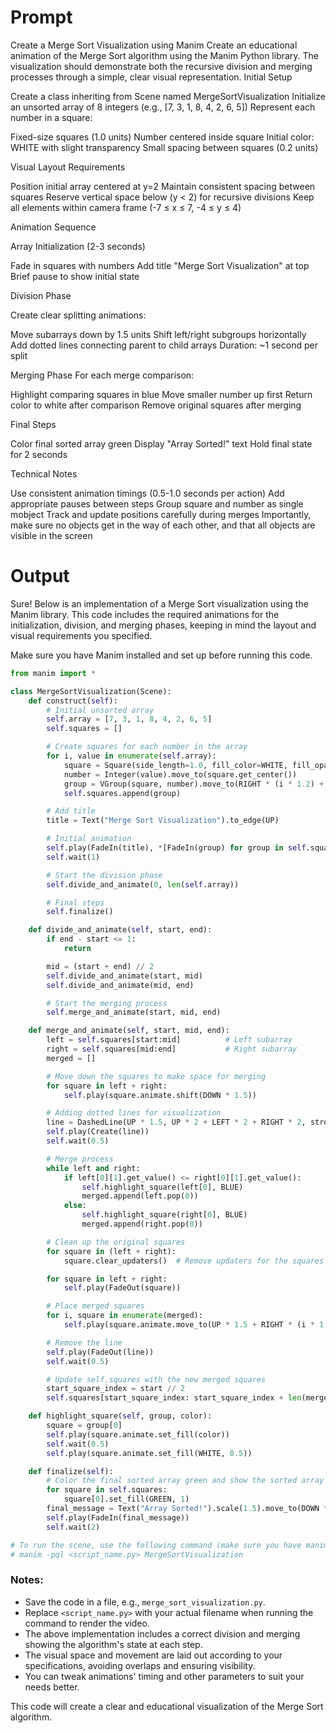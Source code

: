 # Prompt
Create a Merge Sort Visualization using Manim
Create an educational animation of the Merge Sort algorithm using the Manim Python library. The visualization should demonstrate both the recursive division and merging processes through a simple, clear visual representation.
Initial Setup

Create a class inheriting from Scene named MergeSortVisualization
Initialize an unsorted array of 8 integers (e.g., [7, 3, 1, 8, 4, 2, 6, 5])
Represent each number in a square:

Fixed-size squares (1.0 units)
Number centered inside square
Initial color: WHITE with slight transparency
Small spacing between squares (0.2 units)



Visual Layout Requirements

Position initial array centered at y=2
Maintain consistent spacing between squares
Reserve vertical space below (y < 2) for recursive divisions
Keep all elements within camera frame (-7 ≤ x ≤ 7, -4 ≤ y ≤ 4)

Animation Sequence

Array Initialization (2-3 seconds)

Fade in squares with numbers
Add title "Merge Sort Visualization" at top
Brief pause to show initial state


Division Phase

Create clear splitting animations:

Move subarrays down by 1.5 units
Shift left/right subgroups horizontally
Add dotted lines connecting parent to child arrays
Duration: ~1 second per split




Merging Phase
For each merge comparison:

Highlight comparing squares in blue
Move smaller number up first
Return color to white after comparison
Remove original squares after merging


Final Steps

Color final sorted array green
Display "Array Sorted!" text
Hold final state for 2 seconds



Technical Notes

Use consistent animation timings (0.5-1.0 seconds per action)
Add appropriate pauses between steps
Group square and number as single mobject
Track and update positions carefully during merges
Importantly, make sure no objects get in the way of each other, and that all objects are visible in the screen

# Output
Sure! Below is an implementation of a Merge Sort visualization using the Manim library. This code includes the required animations for the initialization, division, and merging phases, keeping in mind the layout and visual requirements you specified.

Make sure you have Manim installed and set up before running this code.

```python
from manim import *

class MergeSortVisualization(Scene):
    def construct(self):
        # Initial unsorted array
        self.array = [7, 3, 1, 8, 4, 2, 6, 5]
        self.squares = []

        # Create squares for each number in the array
        for i, value in enumerate(self.array):
            square = Square(side_length=1.0, fill_color=WHITE, fill_opacity=0.5, stroke_color=WHITE)
            number = Integer(value).move_to(square.get_center())
            group = VGroup(square, number).move_to(RIGHT * (i * 1.2) + UP * 2)
            self.squares.append(group)

        # Add title
        title = Text("Merge Sort Visualization").to_edge(UP)

        # Initial animation
        self.play(FadeIn(title), *[FadeIn(group) for group in self.squares])
        self.wait(1)

        # Start the division phase
        self.divide_and_animate(0, len(self.array))

        # Final steps
        self.finalize()

    def divide_and_animate(self, start, end):
        if end - start <= 1:
            return

        mid = (start + end) // 2
        self.divide_and_animate(start, mid)
        self.divide_and_animate(mid, end)

        # Start the merging process
        self.merge_and_animate(start, mid, end)

    def merge_and_animate(self, start, mid, end):
        left = self.squares[start:mid]          # Left subarray
        right = self.squares[mid:end]           # Right subarray
        merged = []

        # Move down the squares to make space for merging
        for square in left + right:
            self.play(square.animate.shift(DOWN * 1.5))

        # Adding dotted lines for visualization
        line = DashedLine(UP * 1.5, UP * 2 + LEFT * 2 + RIGHT * 2, stroke_width=1, color=BLUE)
        self.play(Create(line))
        self.wait(0.5)

        # Merge process
        while left and right:
            if left[0][1].get_value() <= right[0][1].get_value():
                self.highlight_square(left[0], BLUE)
                merged.append(left.pop(0))
            else:
                self.highlight_square(right[0], BLUE)
                merged.append(right.pop(0))

        # Clean up the original squares
        for square in (left + right):
            square.clear_updaters()  # Remove updaters for the squares to stop moving

        for square in left + right:
            self.play(FadeOut(square))

        # Place merged squares
        for i, square in enumerate(merged):
            self.play(square.animate.move_to(UP * 1.5 + RIGHT * (i * 1.2)))

        # Remove the line
        self.play(FadeOut(line))
        self.wait(0.5)

        # Update self.squares with the new merged squares
        start_square_index = start // 2
        self.squares[start_square_index: start_square_index + len(merged)] = merged

    def highlight_square(self, group, color):
        square = group[0]
        self.play(square.animate.set_fill(color))
        self.wait(0.5)
        self.play(square.animate.set_fill(WHITE, 0.5))

    def finalize(self):
        # Color the final sorted array green and show the sorted array message
        for square in self.squares:
            square[0].set_fill(GREEN, 1)
        final_message = Text("Array Sorted!").scale(1.5).move_to(DOWN * 2)
        self.play(FadeIn(final_message))
        self.wait(2)

# To run the scene, use the following command (make sure you have manim installed):
# manim -pql <script_name.py> MergeSortVisualization
```

### Notes:
- Save the code in a file, e.g., `merge_sort_visualization.py`.
- Replace `<script_name.py>` with your actual filename when running the command to render the video.
- The above implementation includes a correct division and merging showing the algorithm's state at each step.
- The visual space and movement are laid out according to your specifications, avoiding overlaps and ensuring visibility.
- You can tweak animations' timing and other parameters to suit your needs better.

This code will create a clear and educational visualization of the Merge Sort algorithm.